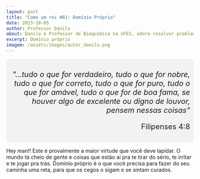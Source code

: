 ```yaml
---
layout: post
title: "Como um rei #01: Domínio Próprio"
date: 2023-10-05
author: Professor Danilo
about: Danilo é Professor de Bioquímica na UFES, adora resolver problemas e encontrar conexões que explicam melhor o conhecimento científico. Possui formação acadêmica em Agronomia e é autodidata em programação. Com sua esposa criou o projeto "Código Agro" que apoia a manutenção deste site.
excerpt: Dominio próprio
imagem: /assets/images/autor_danilo.png
---
```


<div style="text-align: right; background-color: #f2f2f2; padding: 10px; border-radius: 5px;">
<p style="font-size: 20px"><i>"...tudo o que for verdadeiro, tudo o que for nobre, tudo o que for correto, tudo o que for puro, tudo o que for amável, tudo o que for de boa fama, se houver algo de excelente ou digno de louvor, pensem nessas coisas"</i></p>
<p style="font-size: 20px">Filipenses 4:8</p>
</div>

Hey man!! Este é provalmente a maior virtude que você deve lapidar. O mundo tá cheio de gente e coisas que estão ai pra te tirar do sério, te irritar e te jogar pra trás. Dominio próprio é o que você precisa para fazer do seu caminha uma reta, para que os cegos o sigam e se sintam curados.
